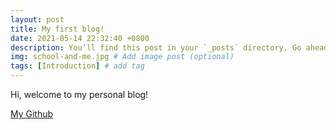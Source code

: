 ```yaml
---
layout: post
title: My first blog!
date: 2021-05-14 22:32:40 +0800
description: You’ll find this post in your `_posts` directory. Go ahead and edit it and re-build the site to see your changes. # Add post description (optional)
img: school-and-me.jpg # Add image post (optional)
tags: [Introduction] # add tag
---
```


Hi, welcome to my personal blog!

[My Github](https://github.com/LeiYuxin-Cynthia)
